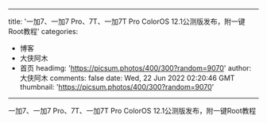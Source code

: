 
---
title: '一加7、一加7 Pro、7T、一加7T Pro ColorOS 12.1公测版发布，附一键Root教程'
categories: 
 - 博客
 - 大侠阿木
 - 首页
headimg: 'https://picsum.photos/400/300?random=9070'
author: 大侠阿木
comments: false
date: Wed, 22 Jun 2022 02:20:46 GMT
thumbnail: 'https://picsum.photos/400/300?random=9070'
---

<div>   
一加7、一加7 Pro、7T、一加7T Pro ColorOS 12.1公测版发布，附一键Root教程  
</div>
            